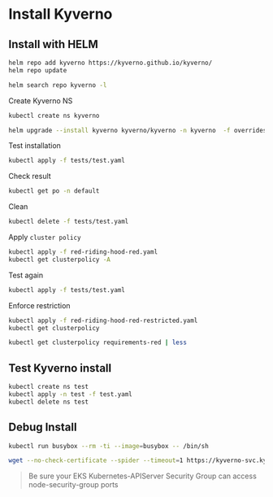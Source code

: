 # Install Kyverno

## Install with HELM 

```bash
helm repo add kyverno https://kyverno.github.io/kyverno/
helm repo update

helm search repo kyverno -l
```

Create Kyverno NS

```bash
kubectl create ns kyverno
```

```bash
helm upgrade --install kyverno kyverno/kyverno -n kyverno  -f overrides.yaml --version 3.2.2
```

Test installation

```bash
kubectl apply -f tests/test.yaml
```

Check result

```bash
kubectl get po -n default
```

Clean

```bash
kubectl delete -f tests/test.yaml
```

Apply `cluster policy`

```bash
kubectl apply -f red-riding-hood-red.yaml
kubectl get clusterpolicy -A
```

Test again

```bash
kubectl apply -f tests/test.yaml
```

Enforce restriction

```bash
kubectl apply -f red-riding-hood-red-restricted.yaml
kubectl get clusterpolicy
```

```bash
kubectl get clusterpolicy requirements-red | less
```

## Test Kyverno install

```bash
kubectl create ns test
kubectl apply -n test -f test.yaml
kubectl delete ns test
```

## Debug Install

```bash
kubectl run busybox --rm -ti --image=busybox -- /bin/sh

wget --no-check-certificate --spider --timeout=1 https://kyverno-svc.kyverno.svc:443/health/liveness
```

> Be sure your EKS Kubernetes-APIServer Security Group can access node-security-group ports

